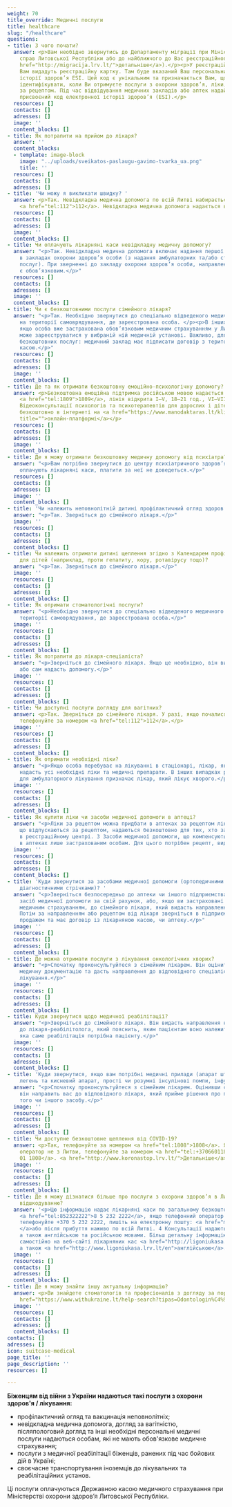 ```yaml
---
weight: 70
title_override: Медичні послуги
title: healthcare
slug: "/healthcare"
questions:
- title: З чого почати?
  answer: <p>Вам необідно звернутись до Департаменту міграції при Міністерстві внутрішніх
    справ Литовської Республіки або до найближчого до Вас реєстраційного центру (<a
    href="http://migracija.lrv.lt/">детальніше</a>).</p><p>У реєстраційному центрі
    Вам видадуть реєстраційну картку. Там буде вказаний Ваш персональний код електронної
    історії здоров’я ESI. Цей код є унікальним та призначається Вам, щоб вас могли
    ідентифікувати, коли Ви отримуєте послуги з охорони здоров’я, ліки, що відпускаються
    за рецептом. Під час відвідування медичних закладів або аптек надайте спеціалістам
    присвоєний код електронної історії здоров’я (ESI).</p>
  resources: []
  contacts: []
  adresses: []
  image: ''
  content_blocks: []
- title: Як потрапити на прийом до лікаря?
  answer: ''
  content_blocks:
  - template: image-block
    image: "../uploads/sveikatos-paslaugu-gavimo-tvarka_ua.png"
    title: ''
  resources: []
  contacts: []
  adresses: []
- title: 'Чи можу я викликати швидку? '
  answer: <p>Так. Невідкладна медична допомога по всій Литві набирається за номером
    <a href="tel:112">112</a>. Невідкладна медична допомога надається всім безкоштовно.</p>
  resources: []
  contacts: []
  adresses: []
  image: ''
  content_blocks: []
- title: Чи оплачують лікарняні каси невідкладну медичну допомогу?
  answer: "<p>Так. Невідкладна медична допомога включає надання першої медичної допомоги
    в закладах охорони здоров’я особи (з надання амбулаторних та/або стаціонарних
    послуг). При зверненні до закладу охорони здоров’я особи, направлення лікаря не
    є обов’язковим.</p>"
  resources: []
  contacts: []
  adresses: []
  image: ''
  content_blocks: []
- title: Чи є безкоштовними послуги сімейного лікаря?
  answer: "<p>Так. Необхідно звернутися до спеціально відведеного медичного закладу
    на території самоврядування, де зареєстрована особа. </p><p>В інших випадках,
    якщо особа вже застрахована обов’язковим медичним страхуванням у Литві, то вона
    може зареєструватися у вибраній ній медичній установі. Важливо, для отримання
    безкоштовних послуг: медичний заклад має підписати договір з територіальною лікарняною
    касою.</p>"
  resources: []
  contacts: []
  adresses: []
  image: ''
  content_blocks: []
- title: Де та як отримати безкоштовну емоційно-психологічну допомогу?
  answer: <p>Безкоштовна емоційна підтримка російською мовою надається за телефоном
    <a href="tel:1809">1809</a>, лінія відкрита I–V, 18–21 год., VI–VII, 12–15 год.
    Відеоконсультації психологів та психотерапевтів для дорослих і дітей доступні
    безкоштовно в інтернеті на <a href="https://www.manodaktaras.lt/klinika/psichologine-pagalba-ukrainos-zmonems/2405"
    title="">онлайн-платформі</a></p>
  resources: []
  contacts: []
  adresses: []
  image: ''
  content_blocks: []
- title: Де я можу отримати безкоштовну медичну допомогу від психіатра?
  answer: "<p>Вам потрібно звернутися до центру психіатричного здоров’я, де цю допомогу
    оплачують лікарняні каси, платити за неї не доведеться.</p>"
  resources: []
  contacts: []
  adresses: []
  image: ''
  content_blocks: []
- title: 'Чи належить неповнолітній дитині профілактичний огляд здоров’я? '
  answer: "<p>Так. Зверніться до сімейного лікаря.</p>"
  image: ''
  resources: []
  contacts: []
  adresses: []
  content_blocks: []
- title: Чи належить отримати дитині щеплення згідно з Календарем профілактичних щеплень
    для дітей (наприклад, проти гепатиту, кору, ротавірусу тощо)?
  answer: "<p>Так. Зверніться до сімейного лікаря.</p>"
  image: ''
  resources: []
  contacts: []
  adresses: []
  content_blocks: []
- title: Як отримати стоматологічні послуги?
  answer: "<p>Необхідно звернутися до спеціально відведеного медичного закладу на
    території самоврядування, де зареєстрована особа.</p>"
  image: ''
  resources: []
  contacts: []
  adresses: []
  content_blocks: []
- title: Як потрапити до лікаря-спеціаліста?
  answer: "<p>Зверніться до сімейного лікаря. Якщо це необхідно, він видасть направлення
    або сам надасть допомогу.</p>"
  image: ''
  resources: []
  contacts: []
  adresses: []
  content_blocks: []
- title: Чи доступні послуги догляду для вагітних?
  answer: <p>Так. Зверніться до сімейного лікаря. У разі, якщо почалися пологи, негайно
    телефонуйте за номером <a href="tel:112">112</a>.</p>
  image: ''
  resources: []
  contacts: []
  adresses: []
  content_blocks: []
- title: Як отримати необхідні ліки?
  answer: "<p>Якщо особа перебуває на лікуванні в стаціонарі, лікар, який її лікує,
    надасть усі необхідні ліки та медичні препарати. В інших випадках рецептурні ліки
    для амбулаторного лікування призначає лікар, який лікує хворого.</p>"
  image: ''
  resources: []
  contacts: []
  adresses: []
  content_blocks: []
- title: Як купити ліки чи засоби медичної допомоги в аптеці?
  answer: "<p>Ліки за рецептом можна придбати в аптеках за рецептом лікаря. Усі ліки,
    що відпускаються за рецептом, надаються безкоштовно для тих, хто зареєстрований
    в реєстраційному центрі. 3 Засоби медичної допомоги, що компенсуються, надаються
    в аптеках лише застрахованим особам. Для цього потрібен рецепт, виданий лікарем.</p>"
  image: ''
  resources: []
  contacts: []
  adresses: []
  content_blocks: []
- title: 'Куди звернутися за засобами медичної допомоги (ортопедичними шинами, підгузками,
    діагностичними стрічками)? '
  answer: "<p>Зверніться безпосередньо до аптеки чи іншого підприємства, щоб отримати
    засіб медичної допомоги за свій рахунок, або, якщо ви застраховані обов’язковим
    медичним страхуванням, до сімейного лікаря, який видасть направлення чи рецепт.
    Потім за направленням або рецептом від лікаря зверніться в підприємство, що займається
    продажем та має договір із лікарняною касою, чи аптеку.</p>"
  image: ''
  resources: []
  contacts: []
  adresses: []
  content_blocks: []
- title: Де можна отримати послуги з лікування онкологічних хворих?
  answer: "<p>Спочатку проконсультуйтеся з сімейним лікарем. Він оцінить стан та наявну
    медичну документацію та дасть направлення до відповідного спеціаліста для подальшого
    лікування.</p>"
  image: ''
  resources: []
  contacts: []
  adresses: []
  content_blocks: []
- title: Куди звернутися щодо медичної реабілітації?
  answer: "<p>Зверніться до сімейного лікаря. Він видасть направлення на консультацію
    до лікаря-реабілітолога, який пояснить, яким пацієнтам воно належить, і вирішить,
    яка саме реабілітація потрібна пацієнту.</p>"
  image: ''
  resources: []
  contacts: []
  adresses: []
  content_blocks: []
- title: 'Куди звернутися, якщо вам потрібні медичні прилади (апарат штучної вентиляції
    легень та кисневий апарат, прості чи розумні інсулінові помпи, інфузійні насоси)? '
  answer: "<p>Спочатку проконсультуйтеся з сімейним лікарем. Оцінивши стан і потребу,
    він направить вас до відповідного лікаря, який прийме рішення про призначення
    того чи іншого засобу.</p>"
  image: ''
  resources: []
  contacts: []
  adresses: []
  content_blocks: []
- title: Чи доступне безкоштовне щеплення від COVID-19?
  answer: <p>Так, телефонуйте за номером <a href="tel:1808">1808</a>. Якщо телефонний
    оператор не з Литви, телефонуйте за номером <a href="tel:+37066011808">+370 66
    01 1808</a>. <a href="http://www.koronastop.lrv.lt/">Детальніше</a>.</p>
  image: ''
  resources: []
  contacts: []
  adresses: []
  content_blocks: []
- title: Де я можу дізнатися більше про послуги з охорони здоров’я в Литві, що підлягають
    відшкодуванню?
  answer: '<p>Цю інформацію надає лікарняні каси по загальному безкоштовному номеру
    <a href="tel:852322222">8 5 232 2222</a>, якщо телефонний оператор не литовський,
    телефонуйте +370 5 232 2222, пишіть на електронну пошту: <a href="mailto:info@vlk.lt">info@vlk.lt
    </a>або після прибуття наживо по всій Литві. 4 Консультації надаються литовською,
    а також англійською та російською мовами. Більш детальну інформацію можна отримати
    самостійно на веб-сайті лікарняних кас <a href="http://ligoniukasa.lrv.lt/">ligoniukasa.lrv.lt</a>литовською,
    а також <a href="http://www.ligoniukasa.lrv.lt/en">англійською</a>.</p>'
  image: ''
  resources: []
  contacts: []
  adresses: []
  content_blocks: []
- title: Де я можу знайти іншу актуальну інформацію?
  answer: <p>Ви знайдете стоматологів та професіоналів з догляду за порожниною <a
    href="https://www.withukraine.lt/help-search?tipas=Odontologin%C4%97+pagalba">рота.</a></p>
  image: ''
  resources: []
  contacts: []
  adresses: []
  content_blocks: []
contacts: []
adresses: []
icon: suitcase-medical
page_title: ''
page_description: ''
resources: []

---
```

**Біженцям від війни з України надаються такі послуги з охорони здоров'я / лікування:**

* профілактичний огляд та вакцинація неповнолітніх;
* невідкладна медична допомога, догляд за вагітністю, післяпологовий догляд та інші необхідні персональні медичні послуги надаються особам, які не мають обов'язкове медичне страхування;
* послуги з медичної реабілітації біженців, ранених під час бойових дій в Україні;
* своєчасне транспортування іноземців до лікувальних та реабілітаційних установ.

Ці послуги оплачуються Державною касою медичного страхування при Міністерстві охорони здоров’я Литовської Республіки.